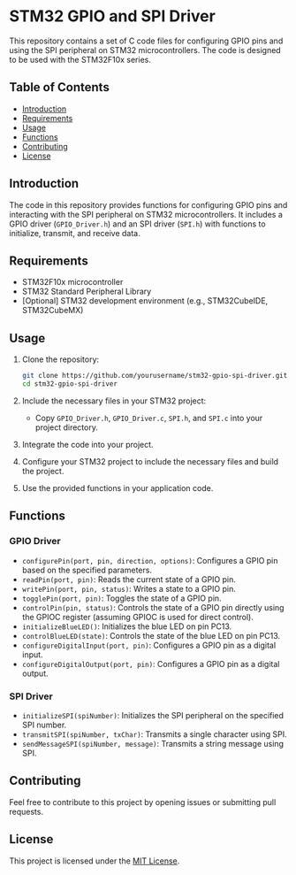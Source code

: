 # STM32 GPIO and SPI Driver

This repository contains a set of C code files for configuring GPIO pins and using the SPI peripheral on STM32 microcontrollers. The code is designed to be used with the STM32F10x series.

## Table of Contents

- [Introduction](#introduction)
- [Requirements](#requirements)
- [Usage](#usage)
- [Functions](#functions)
- [Contributing](#contributing)
- [License](#license)

## Introduction

The code in this repository provides functions for configuring GPIO pins and interacting with the SPI peripheral on STM32 microcontrollers. It includes a GPIO driver (`GPIO_Driver.h`) and an SPI driver (`SPI.h`) with functions to initialize, transmit, and receive data.

## Requirements

- STM32F10x microcontroller
- STM32 Standard Peripheral Library
- [Optional] STM32 development environment (e.g., STM32CubeIDE, STM32CubeMX)

## Usage

1. Clone the repository:

    ```bash
    git clone https://github.com/yourusername/stm32-gpio-spi-driver.git
    cd stm32-gpio-spi-driver
    ```

2. Include the necessary files in your STM32 project:
    - Copy `GPIO_Driver.h`, `GPIO_Driver.c`, `SPI.h`, and `SPI.c` into your project directory.

3. Integrate the code into your project.

4. Configure your STM32 project to include the necessary files and build the project.

5. Use the provided functions in your application code.

## Functions

### GPIO Driver

- `configurePin(port, pin, direction, options)`: Configures a GPIO pin based on the specified parameters.
- `readPin(port, pin)`: Reads the current state of a GPIO pin.
- `writePin(port, pin, status)`: Writes a state to a GPIO pin.
- `togglePin(port, pin)`: Toggles the state of a GPIO pin.
- `controlPin(pin, status)`: Controls the state of a GPIO pin directly using the GPIOC register (assuming GPIOC is used for direct control).
- `initializeBlueLED()`: Initializes the blue LED on pin PC13.
- `controlBlueLED(state)`: Controls the state of the blue LED on pin PC13.
- `configureDigitalInput(port, pin)`: Configures a GPIO pin as a digital input.
- `configureDigitalOutput(port, pin)`: Configures a GPIO pin as a digital output.

### SPI Driver

- `initializeSPI(spiNumber)`: Initializes the SPI peripheral on the specified SPI number.
- `transmitSPI(spiNumber, txChar)`: Transmits a single character using SPI.
- `sendMessageSPI(spiNumber, message)`: Transmits a string message using SPI.

## Contributing

Feel free to contribute to this project by opening issues or submitting pull requests.

## License

This project is licensed under the [MIT License](LICENSE).
